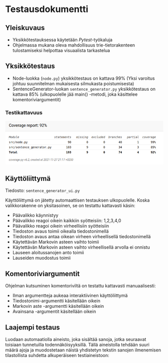 # Testausdokumentti

## Yleiskuvaus

* Yksikkötestauksessa käytetään *Pytest*-työkaluja
* Ohjelmassa mukana oleva mahdollisuus trie-tietorakenteen tulostamiseksi helpottaa visuaalista tarkastelua

## Yksikkötestaus
* Node-luokka (```node.py```) yksikkötestaus on kattava 99% (Yksi varoitus johtuu suunnitelman mukaisesta silmukasta poistumisesta)
* SentenceGenerator-luokan ```sentence_generator.py``` yksikkötestaus on kattava 85% (ulkopuolelle jää main() -metodi, joka käsittelee komentoriviargumentit)

### Testikattavuus
![coverage report](https://github.com/jatufin/lausegeneraattori/blob/master/dokumentaatio/coverage_report.png)

## Käyttöliittymä

Tiedosto: ```sentence_generator_ui.py ```

Käyttöliittymä on jätetty automaattisen testauksen ulkopuolelle. Koska valikkorakenne on yksitasoinen, se on testattu kattavasti käsin:
* Päävalikko käynnistyy
* Päävalikko reagoi oikein kaikkiin syötteisiin: 1,2,3,4,0
* Päävalikko reagoi oikein virheellisiin syötteisiin
* Tiedoston avaus toimii oikealla tiedostonimellä
* Tiedoston avaus antaa oikean virheen virheellisellä tiedostonimellä
* Käytettävän Markovin asteen vaihto toimii
* Käytettävän Markovin asteen vaihto virheellisellä arvolla ei onnistu
* Lauseen aloitussanojen anto toimii
* Lauseiden muodostus toimii

## Komentoriviargumentit

Ohjelman kutsuminen komentoriviltä on testattu kattavasti manuaalisesti:
* Ilman argumentteja aukeaa interaktiivinen käyttöliittymä
* Tiedostonimi-argumentti käsitellään oikein
* Markovin aste -argumentti käsitellään oikein
* Avainsana -argumentit käsitellään oikein


## Laajempi testaus
Luodaan automaatiolla aineisto, joka sisältää sanoja, jotka seuraavat toisiaan tunnetuilla todennäköisyyksillä. Tällä aineistolla tehdään suuri määrä ajoja ja muodostetaan näistä yhdistetyn tekstin sanojen ilmenemisen tilastollista suhdetta alkuperäiseen testiaineistoon:

